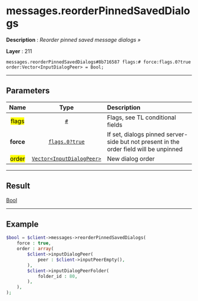 # messages.reorderPinnedSavedDialogs

**Description** : *Reorder pinned saved message dialogs »*

**Layer** : 211

```tl
messages.reorderPinnedSavedDialogs#8b716587 flags:# force:flags.0?true order:Vector<InputDialogPeer> = Bool;
```

---

## Parameters

| Name | Type | Description |
| :---: | :---: | :--- |
| <mark>flags</mark> | [`#`](type/#) | Flags, see TL conditional fields |
| **force** | [`flags.0?true`](type/true) | If set, dialogs pinned server-side but not present in the order field will be unpinned |
| <mark>order</mark> | [`Vector<InputDialogPeer>`](type/InputDialogPeer) | New dialog order |

---

## Result

[Bool](type/Bool)

---

## Example

```php
$bool = $client->messages->reorderPinnedSavedDialogs(
	force : true,
	order : array(
		$client->inputDialogPeer(
			peer : $client->inputPeerEmpty(),
		),
		$client->inputDialogPeerFolder(
			folder_id : 80,
		),
	),
);
```